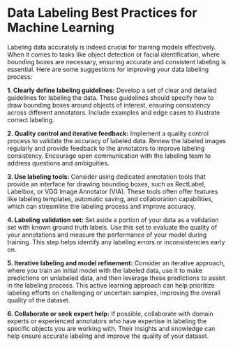 # Data Labeling Best Practices for Machine Learning

Labeling data accurately is indeed crucial for training models effectively. When it comes to tasks like object detection or facial identification, where bounding boxes are necessary, ensuring accurate and consistent labeling is essential. Here are some suggestions for improving your data labeling process:

**1. Clearly define labeling guidelines:** Develop a set of clear and detailed guidelines for labeling the data. These guidelines should specify how to draw bounding boxes around objects of interest, ensuring consistency across different annotators. Include examples and edge cases to illustrate correct labeling.

**2. Quality control and iterative feedback:** Implement a quality control process to validate the accuracy of labeled data. Review the labeled images regularly and provide feedback to the annotators to improve labeling consistency. Encourage open communication with the labeling team to address questions and ambiguities.

**3. Use labeling tools:** Consider using dedicated annotation tools that provide an interface for drawing bounding boxes, such as RectLabel, Labelbox, or VGG Image Annotator (VIA). These tools often offer features like labeling templates, automatic saving, and collaboration capabilities, which can streamline the labeling process and improve accuracy.

**4. Labeling validation set:** Set aside a portion of your data as a validation set with known ground truth labels. Use this set to evaluate the quality of your annotations and measure the performance of your model during training. This step helps identify any labeling errors or inconsistencies early on.

**5. Iterative labeling and model refinement:** Consider an iterative approach, where you train an initial model with the labeled data, use it to make predictions on unlabeled data, and then leverage these predictions to assist in the labeling process. This active learning approach can help prioritize labeling efforts on challenging or uncertain samples, improving the overall quality of the dataset.

**6. Collaborate or seek expert help:** If possible, collaborate with domain experts or experienced annotators who have expertise in labeling the specific objects you are working with. Their insights and knowledge can help ensure accurate labeling and improve the quality of your dataset.
